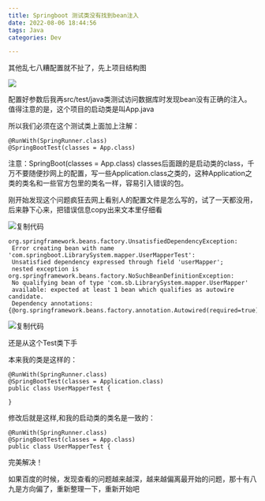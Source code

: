 ```yaml
---
title: Springboot 测试类没有找到bean注入
date: 2022-08-06 18:44:56
tags: Java
categories: Dev

---
```


<!-- more -->

其他乱七八糟配置就不扯了，先上项目结构图

![](https://blog-cnd-1307088890.cos.ap-guangzhou.myqcloud.com/20220806184436.png)

 

 配置好参数后我再src/test/java类测试访问数据库时发现bean没有正确的注入。值得注意的是，这个项目的启动类是叫App.java

所以我们必须在这个测试类上面加上注解：

```
@RunWith(SpringRunner.class)
@SpringBootTest(classes = App.class) 
```

注意：SpringBoot(classes = App.class) classes后面跟的是启动类的class，千万不要随便抄网上的配置，写一些Application.class之类的，这种Application之类的类名和一些官方包里的类名一样，容易引入错误的包。

刚开始发现这个问题疯狂去网上看别人的配置文件是怎么写的，试了一天都没用，后来静下心来，把错误信息copy出来文本里仔细看

![复制代码](https://common.cnblogs.com/images/copycode.gif)

```
org.springframework.beans.factory.UnsatisfiedDependencyException:
 Error creating bean with name 'com.springboot.LibrarySystem.mapper.UserMapperTest':
 Unsatisfied dependency expressed through field 'userMapper'; 
 nested exception is org.springframework.beans.factory.NoSuchBeanDefinitionException:
 No qualifying bean of type 'com.sb.LibrarySystem.mapper.UserMapper' 
 available: expected at least 1 bean which qualifies as autowire candidate. 
 Dependency annotations: {@org.springframework.beans.factory.annotation.Autowired(required=true)}
```

![复制代码](https://common.cnblogs.com/images/copycode.gif)

还是从这个Test类下手

本来我的类是这样的：

```
@RunWith(SpringRunner.class)
@SpringBootTest(classes = Application.class)
public class UserMapperTest {

}
```

修改后就是这样,和我的启动类的类名是一致的：

```
@RunWith(SpringRunner.class)
@SpringBootTest(classes = App.class)
public class UserMapperTest {
```

完美解决！

如果百度的时候，发现查看的问题越来越深，越来越偏离最开始的问题，那十有八九是方向偏了，重新整理一下，重新开始吧
